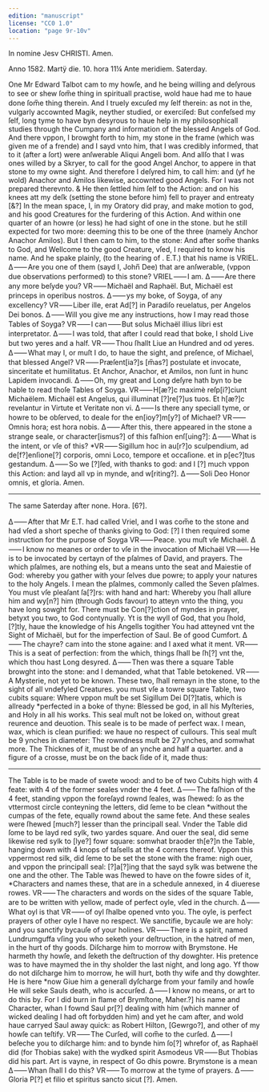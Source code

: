 ```yaml
---
edition: "manuscript"
license: "CC0 1.0"
location: "page 9r-10v"
---
```

In nomine Jesv CHRISTI. Amen.

Anno 1582. Martÿ die. 10. hora 11¼ Ante meridiem. Saterday.

One Mr Edward Talbot cam to my howſe, and he being willing and deſyrous
to see or shew ſom̅e thing in spirituall practise, wold haue had me to haue
done ſom̅e thing therein. And I truely excuſed my ſelf therein: as not in
the, vulgarly accownted Magik, neyther studied, or exerciſed: But confeſsed
my ſelf, long tyme to have byn desyrous to haue help in my philosophicall studies
through the Cumpany and information of the blessed Angels of God. And there
vppon, I browght forth to him, my stone in the frame (which was given me of
a frende) and I sayd vnto him, that I was credibly informed, that to it
(after a ſort) were anſwerable Aliqui Angeli bom. And allſo that I was
ones willed by a Skryer, to call for the good Angel Anchor, to appere in that
stone to my owne sight. And therefore I deſyred him, to call him: and (yf
he wold) Anachor and Amilos likewise, accownted good Angels. For I was
not prepared therevnto. & He then ſettled him ſelf to the Action: and
on his knees att my deſk (setting the stone before him) fell to prayer and
entreaty [&?] In the mean space, I, in my Oratory did pray, and make
motion to god, and his good Creatures for the furdering of this Action.
And within one quarter of an howre (or less) he had sight of one in the
stone. but he still expected for two more: deeming this to be one of
the three (namely Anchor Anachor Amilos). But I then cam to him,
to the stone: And after som̅e thanks to God, and Wellcome to the good
Creature, vſed, I required to know his name. And he spake plainly,
(to the hearing of . E.T.) that his name is VRIEL.
Δ ⸺ Are you one of them (sayd I, John̅ Dee) that are anſwerable, (vppon
due observations performed) to this stone?
VRIEL ⸺ I am.
Δ ⸺ Are there any more beſyde you?
VR ⸺ Michaël and Raphaël. But, Michaël est princeps in operibus nostros.
Δ ⸺ ys my boke, of Soyga, of any excellency?
VR ⸺ Liber ille, erat Ad[?] in Paradiſo reuelatus, per Angelos Dei bonos.
Δ ⸺ Will you give me any instructions, how I may read those Tables of Soyga?
VR ⸺ I can ⸺ But solus Michaël illius libri est interpretator.
Δ ⸺ I was told, that after I could read that boke, I shold Live but two
yeres and a half.
VR ⸺ Thou ſhallt Liue an Hundred and od yeres.
Δ ⸺ What may I, or muſt I do, to haue the sight, and preſence, of
Michael, that blessed Angel?
VR ⸺ Præſent[ia?]s [m̅as?] postulate et invocate, sinceritate et humilitatus.
Et Anchor, Anachor, et Amilos, non ſunt in hunc Lapidem invocandi.
Δ ⸺ Oh, my great and Long deſyre hath byn to be hable to read thoſe Tables
of Soyga.
VR ⸺ H[æ?]c maximè reſp[i?]ciunt Michaëlem. Michaël est Angelus,
qui illuminat [?]re[?]us tuos. Et h[æ?]c revelantur in Virtute et Veritate
non vi.
Δ ⸺ Is there any speciall tyme, or howre to be obſerved, to deale for
the en[ioy?]m[y?] of Michael?
VR ⸺ Omnis hora; est hora nobis.
Δ ⸺ After this, there appeared in the stone a strange seale, or
character[ismus?] of this faſhion enſ[uing?]:
Δ ⸺ What is the intent, or vſe of this?
*VR ⸺ Sigillum hoc in au[r?]o sculpendium, ad de[f?]enſione[?] corporis, omni
Loco, tempore et occaſione. et in p[ec?]tus gestandum.
Δ ⸺ So we [?]ſed, with thanks to god: and I [?] much vppon this
Action: and layd all vp in mynde, and w[riting?].
Δ ⸺ Soli Deo Honor omnis, et gloria.
Amen.

* * *

The same Saterday after none. Hora. [6?].

Δ ⸺ After that Mr E.T. had called Vriel, and I was com̅e to the stone
and had vſed a short speche of thanks giving to God: [?] I then required
some instruction for the purpose of Soyga
VR ⸺ Peace. you muſt vſe Michaël.
Δ ⸺ I know no meanes or order to vſe in the invocation of Michaël
VR ⸺ He is to be invocated by certayn of the pſalmes of David, and
prayers. The which pſalmes, are nothing els, but a means unto the
seat and Maiestie of God: whereby you gather with your ſelves due
powre; to apply your natures to the holy Angels. I mean the pſalmes,
commonly called the Seven pſalmes. You must vſe pleaſant ſa[?]rs:
with hand and hart: Whereby you ſhall allure him and wy[n?] him
(through Gods favour) to atteyn vnto the thing, you have long sowght for.
There must be Con[?]ction of myndes in prayer, betyxt you two, to
God contynually.
Yt is the wyll of God, that you ſhold, [?]tly, haue the knowledge
of his Angells togither
You had atteyned vnt the Sight of Michaël, but for the imperfection
of Saul.
Be of good Cumfort.
Δ ⸺ The chayre? cam into the stone againe: and I axed what
it ment.
VR⸺ This is a seat of perfection: from the which, things ſhall be
ſh[?] vnt the, which thou hast Long desyred.
Δ ⸺ Then was there a square Table browght into the stone: and I
demanded, what that Table betokened.
VR ⸺ A Mysterie, not yet to be known. These two, ſhall remayn
in the stone, to the sight of all vndefyled Creatures.
you must vſe a towre square Table, two cubits square: Where vppon
muſt be set Sigillum Dei D[?]tatis, which is allready *perfected in a
boke of thyne: Blessed be god, in all his Myſteries, and Holy in
all his works. This seal muſt not be loked on, without great reurence
and deuotion. This seale is to be made of perfect wax. I mean, wax,
which is clean purified: we haue no respect of cullours.
This seal muſt be 9 ynches in diameter: The rowndness muſt be 27
ynches, and somwhat more. The Thicknes of it, must be of an ynche
and half a quarter. and a figure of a crosse, must be on the back ſide
of it, made thus:

* * *

The Table is to be made of swete wood: and to be of two Cubits high
with 4 feate: with 4 of the former seales vnder the 4 feet.
Δ ⸺ The faſhion of the 4 feet, standing vppon the foreſayd rownd ſeales,
was ſhewed: ſo as the vttermost circle conteyning the letters, did ſeme to be
clean *without the cumpas of the fete, equally rownd about the same fete.
And these seales were ſhewed [much?] lesser than the principall seal.
Vnder the Table did ſome to be layd red sylk, two yardes square.
And ouer the seal, did seme likewise red sylk to [lye?] fowr square: somwhat
braoder th[e?]n the Table, hanging down with 4 knops of taſsells at the
4 corners thereof.
Vppon this vppermost red silk, did ſeme to be set the stone with the frame: nigh
ouer, and vppon the principall seal: [?]a[?]ing that the sayd sylk was betwene
the one and the other.
The Table was ſhewed to have on the fowre sides of it, *Characters and names
these, that are in a schedule annexed, in 4 diuerese rowes.
VR ⸺ The characters and words on the sides of the square Table, are to
be written with yellow, made of perfect oyle, vſed in the church.
Δ ⸺ What oyl is that
VR ⸺ of oyl ſhalbe opened vnto you. The oyle, is perfect prayers
of other oyle I have no respect.
We sanctifie, bycauſe we are holy: and you sanctify bycauſe of your holines.
VR ⸺ There is a spirit, named Lundrumguffa vſing you
who seketh your deſtruction, in the hatred of men, in  the hurt of
thy goods. Diſcharge him to morrow with Brymstone.
He harmeth thy howſe, and ſeketh the deſtruction of thy dowghter.
His pretence was to have maymed the in thy sholder the last night,
and long ago. Yf thow do not diſcharge him to morrow,
he will hurt, both thy wife and thy dowghter.
He is here *now
Giue him a generall dyſcharge from your family and howſe
He will seke Sauls death, who is accurſed.
Δ ⸺ I know no means, or art to do this by. For I did burn in flame
of Brymſtone, Maher.?] his name and Character, whan I fownd
Saul pr[?] dealing with him (which manner of wicked dealing
I had oft forbydden him) and yet he cam after, and wold haue
carryed Saul away quick: as Robert Hilton, [Gewrgo?], and other
of my howſe can teſtify.
VR ⸺ The Curſed, will com̅e to the curſed.
Δ ⸺ I beſeche you to diſcharge him: and to bynde him ſo[?]
whrefor of, as Raphaël did (for Thobias sake) with the wydked
spirit Asmodeus
VR ⸺ But Thobias did his part. Art is vayne, in respect
of Go dhis powre. Brymstone is a mean
Δ ⸺ Whan ſhall I do this?
VR ⸺ To morrow at the tyme of prayers.
Δ ⸺ Gloria P[?] et filio et spiritus sancto
sicut [?]. Amen.
